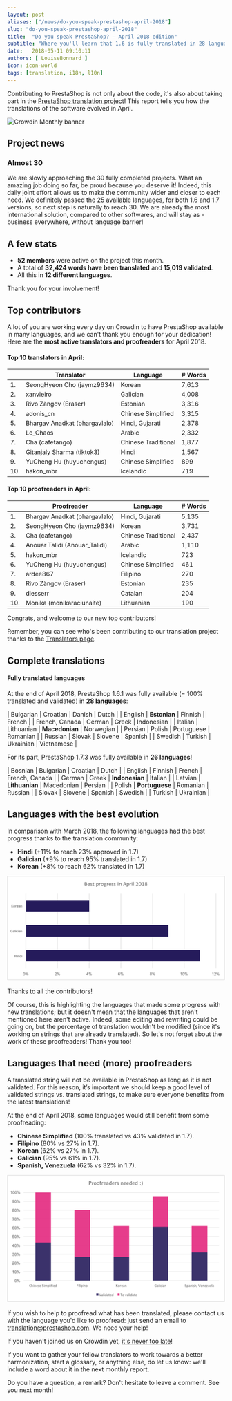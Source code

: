 ```yaml
---
layout: post
aliases: ["/news/do-you-speak-prestashop-april-2018"]
slug: "do-you-speak-prestashop-april-2018"
title:  "Do you speak PrestaShop? – April 2018 edition"
subtitle: "Where you'll learn that 1.6 is fully translated in 28 languages"
date:   2018-05-11 09:10:11
authors: [ LouiseBonnard ]
icon: icon-world
tags: [translation, i18n, l10n]
---
```


Contributing to PrestaShop is not only about the code, it's also about taking part in the [PrestaShop translation project](https://crowdin.com/project/prestashop-official)! This report tells you how the translations of the software evolved in April.

![Crowdin Monthly banner](/assets/images/2017/04/DYSpeakPS.jpg)

## Project news


### Almost 30

We are slowly approaching the 30 fully completed projects. What an amazing job doing so far, be proud because you deserve it! Indeed, this daily joint effort allows us to make the community wider and closer to each need. We definitely passed the 25 available languages, for both 1.6 and 1.7 versions, so next step is naturally to reach 30. We are already the most international solution, compared to other softwares, and will stay as - business everywhere, without language barrier!


## A few stats
 
* **52 members** were active on the project this month.
* A total of **32,424 words have been translated** and **15,019 validated**.
* All this in **12 different languages**.
 
Thank you for your involvement!
 
 
## Top contributors
 
A lot of you are working every day on Crowdin to have PrestaShop available in many languages, and we can't thank you enough for your dedication! Here are the **most active translators and proofreaders** for April 2018.
 
#### Top 10 translators in April:
 
| |Translator | Language | # Words
|-|---------- | -------- | ----------------
 1. | SeongHyeon Cho (jaymz9634) | Korean | 7,613
 2. | xanvieiro | Galician | 4,008
 3. | Rivo Zängov (Eraser) | Estonian | 3,316
 4. | adonis_cn | Chinese Simplified | 3,315
 5. | Bhargav Anadkat (bhargavlalo) | Hindi, Gujarati | 2,378
 6. | Le_Chaos | Arabic | 2,332
 7. | Cha (cafetango) | Chinese Traditional | 1,877
 8. | Gitanjaly Sharma (tiktok3) | Hindi | 1,567
 9. | YuCheng Hu (huyuchengus) | Chinese Simplified | 899
10. | hakon_mbr | Icelandic | 719
 
 
#### Top 10 proofreaders in April:
 
| | Proofreader | Language | # Words
|-| ---------- | -------- | ----------------
 1. | Bhargav Anadkat (bhargavlalo) | Hindi, Gujarati | 5,135
 2. | SeongHyeon Cho (jaymz9634) | Korean | 3,731
 3. | Cha (cafetango) | Chinese Traditional | 2,437
 4. | Anouar Talidi (Anouar_Talidi) | Arabic | 1,110
 5. | hakon_mbr | Icelandic | 723
 6. | YuCheng Hu (huyuchengus) | Chinese Simplified | 461
 7. | ardee867 | Filipino | 270
 8. | Rivo Zängov (Eraser) | Estonian | 235
 9. | diesserr | Catalan | 204
10. | Monika (monikaraciunaite) | Lithuanian | 190
 
Congrats, and welcome to our new top contributors!
 
Remember, you can see who's been contributing to our translation project thanks to the [Translators page](http://translators.prestashop.com/).
 
 
## Complete translations
 
#### Fully translated languages
 
At the end of April 2018, PrestaShop 1.6.1 was fully available (= 100% translated and validated) in **28 languages**:
 
| Bulgarian | Croatian | Danish | Dutch |
| English | **Estonian** | Finnish | French |
| French, Canada | German | Greek | Indonesian |
| Italian | Lithuanian | **Macedonian** | Norwegian |
| Persian | Polish | Portuguese | Romanian |
| Russian | Slovak | Slovene | Spanish |
| Swedish | Turkish | Ukrainian | Vietnamese |
 
For its part, PrestaShop 1.7.3 was fully available in **26 languages**!
 
| Bosnian | Bulgarian | Croatian | Dutch |
| English | Finnish | French | French, Canada |
| German | Greek | **Indonesian** | Italian |
| Latvian | **Lithuanian** | Macedonian | Persian |
| Polish | **Portuguese** | Romanian | Russian |
| Slovak | Slovene | Spanish | Swedish |
| Turkish | Ukrainian |
 
 
## Languages with the best evolution
 
In comparison with March 2018, the following languages had the best progress thanks to the translation community:
 
* **Hindi** (+11% to reach 23% approved in 1.7)
* **Galician** (+9% to reach 95% translated in 1.7)
* **Korean** (+8% to reach 62% translated in 1.7)
 
![Best translation progress for February 2018](/assets/images/2018/05/Build_Crowdin_progress_April18.png)
 
Thanks to all the contributors!
 
Of course, this is highlighting the languages that made some progress with new translations; but it doesn't mean that the languages that aren't mentioned here aren't active. Indeed, some editing and rewriting could be going on, but the percentage of translation wouldn't be modified (since it's working on strings that are already translated). So let's not forget about the work of these proofreaders! Thank you too!
 
 
## Languages that need (more) proofreaders
 
A translated string will not be available in PrestaShop as long as it is not validated. For this reason, it’s important we should keep a good level of validated strings vs. translated strings, to make sure everyone benefits from the latest translations!
 
At the end of April 2018, some languages would still benefit from some proofreading:
 
* **Chinese Simplified** (100% translated vs 43% validated in 1.7).
* **Filipino** (80% vs 27% in 1.7).
* **Korean** (62% vs 27% in 1.7).
* **Galician** (95% vs 61% in 1.7).
* **Spanish, Venezuela** (62% vs 32% in 1.7).
 
![Languages that need proofreading](/assets/images/2018/05/Build_Crowdin_proofreading_April18.png)
 
If you wish to help to proofread what has been translated, please contact us with the language you'd like to proofread: just send an email to translation@prestashop.com. We need your help! 
 
If you haven't joined us on Crowdin yet, [it's never too late](https://crowdin.com/project/prestashop-official)!
 
If you want to gather your fellow translators to work towards a better harmonization, start a glossary, or anything else, do let us know: we'll include a word about it in the next monthly report.
 
Do you have a question, a remark? Don't hesitate to leave a comment. See you next month!
